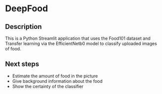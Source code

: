 # DeepFood

## Description
This is a Python Streamlit application that uses the Food101 dataset and Transfer learning via the EfficientNetb0 model
to classify uploaded images of food.

## Next steps
* Estimate the amount of food in the picture
* Give background information about the food
* Show the certainty of the classifier
